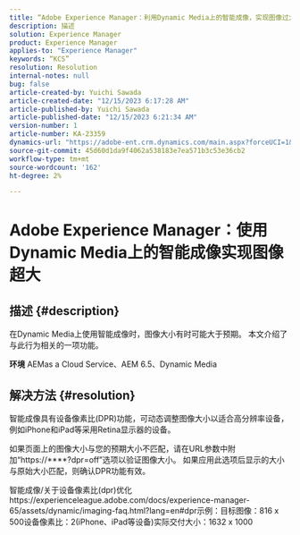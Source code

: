 ```yaml
---
title: “Adobe Experience Manager：利用Dynamic Media上的智能成像，实现图像过大调整”
description: 描述
solution: Experience Manager
product: Experience Manager
applies-to: "Experience Manager"
keywords: “KCS”
resolution: Resolution
internal-notes: null
bug: false
article-created-by: Yuichi Sawada
article-created-date: "12/15/2023 6:17:28 AM"
article-published-by: Yuichi Sawada
article-published-date: "12/15/2023 6:21:34 AM"
version-number: 1
article-number: KA-23359
dynamics-url: "https://adobe-ent.crm.dynamics.com/main.aspx?forceUCI=1&pagetype=entityrecord&etn=knowledgearticle&id=84407498-119b-ee11-be37-6045bd006239"
source-git-commit: 45d60d1da9f4062a538183e7ea571b3c53e36cb2
workflow-type: tm+mt
source-wordcount: '162'
ht-degree: 2%

---
```


# Adobe Experience Manager：使用Dynamic Media上的智能成像实现图像超大

## 描述 {#description}


在Dynamic Media上使用智能成像时，图像大小有时可能大于预期。
本文介绍了与此行为相关的一项功能。

<b>环境</b>
AEMas a Cloud Service、AEM 6.5、Dynamic Media


## 解决方法 {#resolution}


智能成像具有设备像素比(DPR)功能，可动态调整图像大小以适合高分辨率设备，例如iPhone和iPad等采用Retina显示器的设备。

如果页面上的图像大小与您的预期大小不匹配，请在URL参数中附加“https://\*\*\*\*?dpr=off”选项以验证图像大小。 如果应用此选项后显示的大小与原始大小匹配，则确认DPR功能有效。

智能成像/关于设备像素比(dpr)优化https://experienceleague.adobe.com/docs/experience-manager-65/assets/dynamic/imaging-faq.html?lang=en#dpr示例：目标图像：816 x 500设备像素比：2(iPhone、iPad等设备)实际交付大小：1632 x 1000
